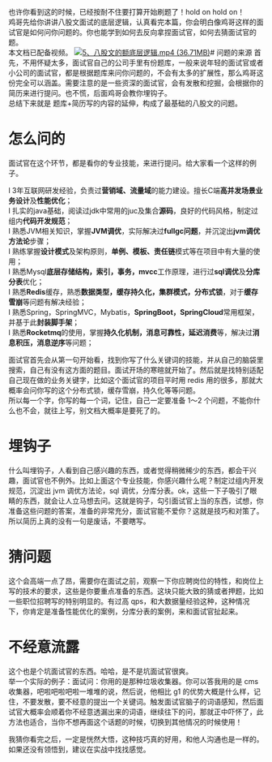 也许你看到这的时候，已经按耐不住要打算开始刷题了！hold on hold on！<br />鸡哥先给你讲讲八股文面试的底层逻辑，认真看完本篇，你会明白像鸡哥这样的面试官是如何问你问题的。你也能学到如何去反向拿捏面试官，如何去猜面试官的题。<br />本文档已配备视频。
[![5、八股文的额底层逻辑.mp4 (36.71MB)](https://gw.alipayobjects.com/mdn/prod_resou/afts/img/A*NNs6TKOR3isAAAAAAAAAAABkARQnAQ)](https://www.yuque.com/docs/176645954?_lake_card=%7B%22status%22%3A%22done%22%2C%22name%22%3A%225%E3%80%81%E5%85%AB%E8%82%A1%E6%96%87%E7%9A%84%E9%A2%9D%E5%BA%95%E5%B1%82%E9%80%BB%E8%BE%91.mp4%22%2C%22size%22%3A38489777%2C%22taskId%22%3A%22ud3fff92b-6efe-452c-ad07-6f91d121301%22%2C%22taskType%22%3A%22upload%22%2C%22url%22%3Anull%2C%22cover%22%3Anull%2C%22videoId%22%3A%22inputs%2Fprod%2Fyuque%2F2024%2F29413969%2Fmp4%2F1719844099327-0ed3c60a-848d-4717-926b-6278895866dd.mp4%22%2C%22download%22%3Afalse%2C%22__spacing%22%3A%22both%22%2C%22id%22%3A%22qAgl8%22%2C%22margin%22%3A%7B%22top%22%3Atrue%2C%22bottom%22%3Atrue%7D%2C%22card%22%3A%22video%22%7D#qAgl8)# 问题的来源
首先，不用怀疑太多，面试官自己的公司手里有份题库，一般来说年轻的面试官或者小公司的面试官，都是根据题库来问你问题的，不会有太多的扩展性，那么鸡哥这份完全可以涵盖。需要注意的是一些资深的面试官，会有发散和挖掘，会根据你的简历来进行提问。也不慌，后面鸡哥会教你埋钩子。<br />总结下来就是 题库+简历写的内容的延伸，构成了最基础的八股文的问题。
# 怎么问的
面试官在这个环节，都是看你的专业技能，来进行提问。给大家看一个这样的例子。

l 3年互联网研发经验，负责过**营销域、流量域**的能力建设。擅长C端**高并发场景业务设计**及**性能优化**；<br />l 扎实的java基础，阅读过jdk中常用的juc及集合**源码**，良好的代码风格，制定过组内**代码开发规范**；<br />l 熟悉JVM相关知识，掌握**JVM调优**，实际解决过**fullgc问题**，并沉淀出**jvm调优方法论**步骤；<br />l 熟练掌握**设计模式**及架构原则，**单例、模板、责任链**模式等在项目中有大量的使用；<br />l 熟悉Mysql**底层存储结构，索引，事务，mvcc**工作原理，进行过**sql调优**及**分库分表**优化；<br />l 熟悉**Redis**缓存，熟悉**数据类型，缓存持久化，集群模式，分布式锁**，对于**缓存雪崩**等问题有解决经验；<br />l 熟悉Spring，SpringMVC，Mybatis，**SpringBoot，SpringCloud**常用框架，并基于此**封装脚手架**；<br />l 熟悉**Rocketmq**的使用，掌握**持久化机制，消息可靠性，延迟消费**等，解决过**消息积压，消息逆序**等问题；

面试官首先会从第一句开始看，找到你写了什么关键词的技能，并从自己的脑袋里搜索，自己有没有这方面的题目。面试开场的寒暄就开始了。然后就是找特别适配自己现在做的业务关键字，比如这个面试官的项目平时用 redis 用的很多，那就大概率会问你写的这个分布式锁，缓存雪崩，持久化等等问题。<br />所以每一个字，你写的每一个词，记住，自己一定要准备 1～2 个问题，不能你什么也不会，就往上写，别文档大概率是要死了的。
# 埋钩子
什么叫埋钩子，人看到自己感兴趣的东西，或者觉得稍微稀少的东西，都会干兴趣，面试官也不例外。比如上面这个专业技能，你感兴趣什么呢？制定过组内开发规范，沉淀出 jvm 调优方法论，sql 调优，分库分表。ok，这些一下子吸引了眼睛的东西，就会让人立马想去问。这就是钩子，勾引面试官上当的东西，试想，你准备这些问题的答案，准备的非常充分，面试官能不爱你？这就是技巧和对策了。所以简历上真的没有一句是废话，不要瞎写。
# 猜问题
这个会高端一点了昂，需要你在面试之前，观察一下你应聘岗位的特性，和岗位上写的技术的要求，这些是你要重点准备的东西。这块只能大致的猜或者押题，比如一些职位招聘写的特别明显的。有过高 qps，和大数据量经验这种，这种情况下，你肯定是准备性能优化的案例，分库分表的案例，来和面试官扯起来。
# 不经意流露
这个也是个坑面试官的东西。哈哈，是不是坑面试官很爽。<br />举一个实际的例子：面试问：你用的是那种垃圾收集器。你可以答我用的是 cms 收集器，吧啦吧啦吧啦一堆堆的说，然后说，他相比 g1 的优势大概是什么样，记住，不要发散，要不经意的提出一个关键词。触发面试官脑子的词语感知，然后面试官大概率会顺着你不经意透漏出来的词语，继续往下的问，那就正中吓怀了，此方法也适合，当你不想再面这个话题的时候，切换到其他情况的时候使用！

我猜你看完之后，一定是恍然大悟，这种技巧真的好用，和他人沟通也是一样的。如果还没有领悟到，建议在实战中找找感觉。
